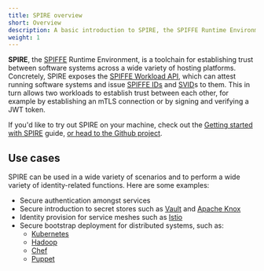 ```yaml
---
title: SPIRE overview
short: Overview
description: A basic introduction to SPIRE, the SPIFFE Runtime Environment
weight: 1
---
```


**SPIRE**, the [SPIFFE](/spiffe) Runtime Environment, is a toolchain for establishing trust between software systems across a wide variety of hosting platforms. Concretely, SPIRE exposes the [SPIFFE Workload API](https://github.com/spiffe/spire/blob/master/proto/api/workload/workload.proto), which can attest running software systems and issue [SPIFFE IDs](https://github.com/spiffe/spiffe/blob/master/standards/SPIFFE-ID.md) and [SVID](https://github.com/spiffe/spiffe/blob/master/standards/SPIFFE-ID.md)s to them. This in turn allows two workloads to establish trust between each other, for example by establishing an mTLS connection or by signing and verifying a JWT token.

If you'd like to try out SPIRE on your machine, check out the [Getting started with SPIRE](getting-started) guide, [or head to the Github project](https://github.com/spiffe/spire).

## Use cases

SPIRE can be used in a wide variety of scenarios and to perform a wide variety of identity-related functions. Here are some examples:

* Secure authentication amongst services
* Secure introduction to secret stores such as [Vault](https://hashicorp.com/products/vault) and [Apache Knox](http://knox.apache.org/)
* Identity provision for service meshes such as [Istio](https://istio.io)
* Secure bootstrap deployment for distributed systems, such as:
  * [Kubernetes](https://kubernetes.io)
  * [Hadoop](http://hadoop.apache.org/)
  * [Chef](https://chef.io)
  * [Puppet](https://puppet.com)
